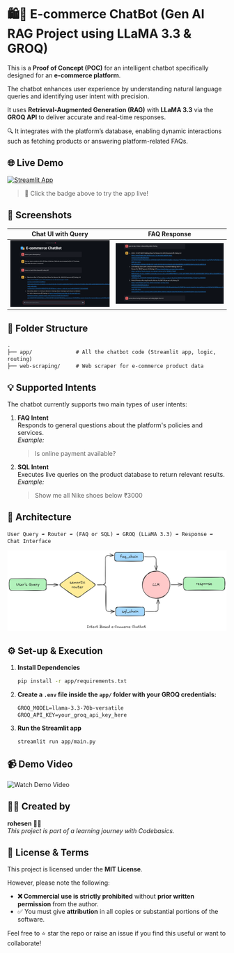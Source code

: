 # 🛍️💬 E-commerce ChatBot (Gen AI RAG Project using LLaMA 3.3 & GROQ)

This is a **Proof of Concept (POC)** for an intelligent chatbot specifically designed for an **e-commerce platform**.  
  
The chatbot enhances user experience by understanding natural language queries and identifying user intent with precision.   
  
It uses **Retrieval-Augmented Generation (RAG)** with **LLaMA 3.3** via the **GROQ API** to deliver accurate and real-time responses.  
  
🔍 It integrates with the platform’s database, enabling dynamic interactions such as fetching products or answering platform-related FAQs.  


## 🌐 Live Demo

[![Streamlit App](https://img.shields.io/badge/Live_App-Streamlit-brightgreen?logo=streamlit)](https://e-commerce-chatbot-using-llama-33-and-groq-4qnsvcntgmrubdnuvlx.streamlit.app/)

> 🚀 Click the badge above to try the app live!


## 📸 Screenshots

| Chat UI with Query | FAQ Response |
|--------------------|---------------|
| ![Chat UI](app/resources/Chatbot_UI.png) |![FAQ](app/resources/FAQ.png) |


## 📁 Folder Structure

```
.
├── app/              # All the chatbot code (Streamlit app, logic, routing)
├── web-scraping/     # Web scraper for e-commerce product data
```

## 💡 Supported Intents

The chatbot currently supports two main types of user intents:

1. **FAQ Intent**  
   Responds to general questions about the platform's policies and services.  
   _Example:_  
   > Is online payment available?

2. **SQL Intent**  
   Executes live queries on the product database to return relevant results.  
   _Example:_  
   > Show me all Nike shoes below ₹3000


## 🧠 Architecture

```
User Query ➡️ Router ➡️ (FAQ or SQL) ➡️ GROQ (LLaMA 3.3) ➡️ Response ➡️ Chat Interface
```

![FAQ](app/resources/architecture-diagram.png)



## ⚙️ Set-up & Execution

1. **Install Dependencies**

   ```bash
   pip install -r app/requirements.txt
   ```

2. **Create a `.env` file inside the `app/` folder with your GROQ credentials:**

   ```
   GROQ_MODEL=llama-3.3-70b-versatile
   GROQ_API_KEY=your_groq_api_key_here
   ```

3. **Run the Streamlit app**

   ```bash
   streamlit run app/main.py
   ```


## 📹 Demo Video

![Watch Demo Video](project_video.gif)


## 🧑‍💻 Created by

**rohesen** 👨‍💻  
_This project is part of a learning journey with Codebasics._



## 📜 License & Terms

This project is licensed under the **MIT License**.

However, please note the following:

- **❌ Commercial use is strictly prohibited** without **prior written permission** from the author.
- ✅ You must give **attribution** in all copies or substantial portions of the software.


Feel free to ⭐️ star the repo or raise an issue if you find this useful or want to collaborate!
